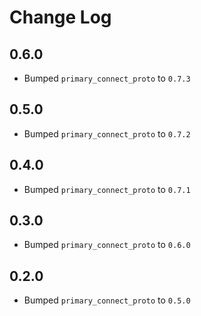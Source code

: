 # Change Log

## 0.6.0

- Bumped `primary_connect_proto` to `0.7.3`

## 0.5.0

- Bumped `primary_connect_proto` to `0.7.2`

## 0.4.0

- Bumped `primary_connect_proto` to `0.7.1`

## 0.3.0

- Bumped `primary_connect_proto` to `0.6.0`

## 0.2.0

- Bumped `primary_connect_proto` to `0.5.0`
